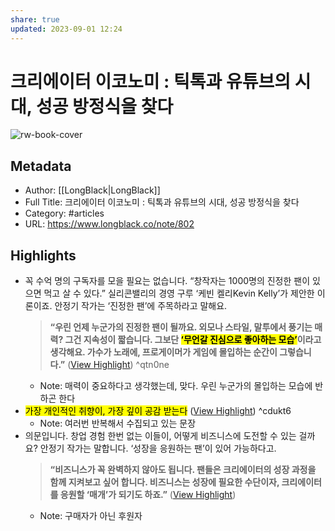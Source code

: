 ```yaml
---
share: true
updated: 2023-09-01 12:24
---
```


# 크리에이터 이코노미 : 틱톡과 유튜브의 시대, 성공 방정식을 찾다

![rw-book-cover](https://longblack-contens.s3.ap-northeast-2.amazonaws.com/image/20230825/1692927762aeea773663097c16acf3de58048c6b1f.png)

## Metadata
- Author: [[LongBlack|LongBlack]]
- Full Title: 크리에이터 이코노미 : 틱톡과 유튜브의 시대, 성공 방정식을 찾다
- Category: #articles
- URL: https://www.longblack.co/note/802

## Highlights
- 꼭 수억 명의 구독자를 모을 필요는 없습니다. “창작자는 1000명의 진정한 팬이 있으면 먹고 살 수 있다.” 실리콘밸리의 경영 구루 ‘케빈 켈리Kevin Kelly’가 제안한 이론이죠. 안정기 작가는 ‘진정한 팬’에 주목하라고 말해요.
  > **“우린 언제 누군가의 진정한 팬이 될까요. 외모나 스타일, 말투에서 풍기는 매력? 그건 지속성이 짧습니다. 그보단 <mark class="hltr-red">‘무언갈 진심으로 좋아하는 모습’</mark>이라고 생각해요. 가수가 노래에, 프로게이머가 게임에 몰입하는 순간이 그렇습니다.”** ([View Highlight](https://read.readwise.io/read/01h97bxfrtzds6f1jxrdq4d0z0)) ^qtn0ne
    - Note: 매력이 중요하다고 생각했는데,
      맞다. 우린 누군가의 몰입하는 모습에 반하곤 한다
- <mark class="hltr-red">가장 개인적인 취향이, 가장 깊이 공감 받는다</mark> ([View Highlight](https://read.readwise.io/read/01h97c0a9aay1xcfz81nysakzj)) ^cdukt6
    - Note: 여러번 반복해서 수집되고 있는 문장
- 의문입니다. 창업 경험 한번 없는 이들이, 어떻게 비즈니스에 도전할 수 있는 걸까요? 안정기 작가는 말합니다. ‘성장을 응원하는 팬’이 있어 가능하다고.
  > **“비즈니스가 꼭 완벽하지 않아도 됩니다. 팬들은 크리에이터의 성장 과정을 함께 지켜보고 싶어 합니다. 비즈니스는 성장에 필요한 수단이자, 크리에이터를 응원할 ‘매개’가 되기도 하죠.”** ([View Highlight](https://read.readwise.io/read/01h97c3gq9t25wh465zhn4sfyj))
    - Note: 구매자가 아닌 후원자
